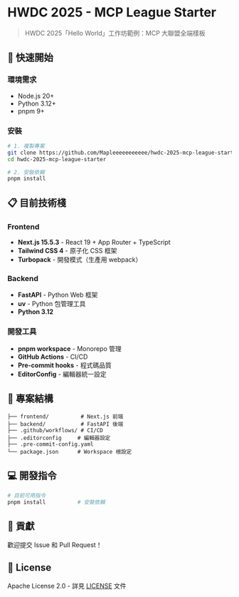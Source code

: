 # HWDC 2025 - MCP League Starter

> HWDC 2025「Hello World」工作坊範例：MCP 大聯盟全端樣板

## 🚀 快速開始

### 環境需求
- Node.js 20+
- Python 3.12+
- pnpm 9+

### 安裝

```bash
# 1. 複製專案
git clone https://github.com/Mapleeeeeeeeeee/hwdc-2025-mcp-league-starter.git
cd hwdc-2025-mcp-league-starter

# 2. 安裝依賴
pnpm install
```

## 📋 目前技術棧

### Frontend
- **Next.js 15.5.3** - React 19 + App Router + TypeScript
- **Tailwind CSS 4** - 原子化 CSS 框架
- **Turbopack** - 開發模式（生產用 webpack）

### Backend
- **FastAPI** - Python Web 框架
- **uv** - Python 包管理工具
- **Python 3.12**

### 開發工具
- **pnpm workspace** - Monorepo 管理
- **GitHub Actions** - CI/CD
- **Pre-commit hooks** - 程式碼品質
- **EditorConfig** - 編輯器統一設定

## 📁 專案結構

```
├── frontend/          # Next.js 前端
├── backend/           # FastAPI 後端
├── .github/workflows/ # CI/CD
├── .editorconfig     # 編輯器設定
├── .pre-commit-config.yaml
└── package.json      # Workspace 根設定
```

## 💻 開發指令

```bash
# 目前可用指令
pnpm install          # 安裝依賴
```

## 🤝 貢獻

歡迎提交 Issue 和 Pull Request！

## 📄 License

Apache License 2.0 - 詳見 [LICENSE](LICENSE) 文件